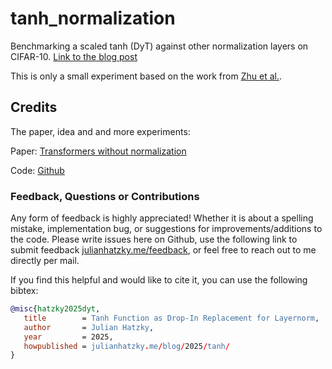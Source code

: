 # tanh_normalization

Benchmarking a scaled tanh (DyT) against other normalization layers on CIFAR-10. [Link to the blog post](https://julian.hatzky.me/blog/2025/tanh/)

This is only a small experiment based on the work from [Zhu et al.](https://jiachenzhu.github.io/DyT/).

## Credits


The paper, idea and and more experiments:

Paper: [Transformers without normalization](https://arxiv.org/pdf/2503.10622)

Code: [Github](https://jiachenzhu.github.io/DyT/)

### Feedback, Questions or Contributions

Any form of feedback is highly appreciated!
Whether it is about a spelling mistake, implementation bug, or suggestions for improvements/additions to the code. Please write issues here on Github, use the following link to submit feedback [julianhatzky.me/feedback](https://julian.hatzky.me/feedback), or feel free to reach out to me directly per mail.

If you find this helpful and would like to cite it, you can use the following bibtex:

```bibtex
@misc{hatzky2025dyt,
   title        = Tanh Function as Drop-In Replacement for Layernorm,
   author       = Julian Hatzky,
   year         = 2025,
   howpublished = julianhatzky.me/blog/2025/tanh/
}
```